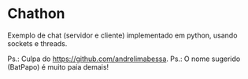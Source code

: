# Chathon

Exemplo de chat (servidor e cliente) implementado em python, usando sockets e threads.

Ps.: Culpa do https://github.com/andrelimabessa.
Ps.: O nome sugerido (BatPapo) é muito paia demais!

